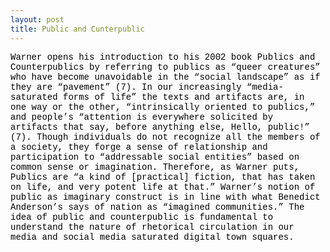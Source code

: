 ```yaml
---
layout: post
title: Public and Cunterpublic
---
```

<span style="color:#000; font-family: 'Courier New'"> 
Warner opens his introduction to his 2002 book Publics and Counterpublics by referring to publics as “queer creatures” who have become unavoidable in the “social landscape” as if they are “pavement” (7). In our increasingly “media-saturated forms of life” the texts and artifacts are, in one way or the other, “intrinsically oriented to publics,” and people’s “attention is everywhere solicited by artifacts that say, before anything else, Hello, public!” (7). Though individuals do not recognize all the members of a society, they forge a sense of relationship and participation to “addressable social entities” based on common sense or imagination. Therefore, as Warner puts, Publics are “a kind of [practical] fiction, that has taken on life, and very potent life at that.” Warner’s notion of public as imaginary construct is in line with what Benedict Anderson’s says of nation as “imagined communities.” The idea of public and counterpublic is fundamental to understand the nature of rhetorical circulation in our media and social media saturated digital town squares. 
</span>
